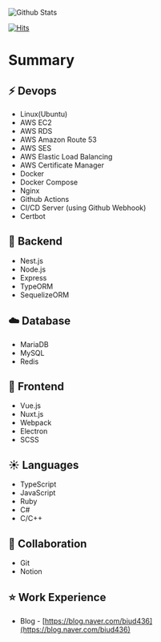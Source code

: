 ![Github Stats](https://github-readme-stats.vercel.app/api?username=biud436&theme=buefy&show_icons=true)

[![Hits](https://hits.seeyoufarm.com/api/count/incr/badge.svg?url=https%3A%2F%2Fgithub.com%2Fbiud436%2F&count_bg=%2379C83D&title_bg=%23555555&icon=&icon_color=%23E7E7E7&title=hits&edge_flat=false)](https://hits.seeyoufarm.com)

# Summary

## :zap: Devops

- Linux(Ubuntu)
- AWS EC2
- AWS RDS
- AWS Amazon Route 53
- AWS SES
- AWS Elastic Load Balancing
- AWS Certificate Manager
- Docker
- Docker Compose
- Nginx
- Github Actions
- CI/CD Server (using Github Webhook)
- Certbot

## :rocket: Backend

- Nest.js
- Node.js
- Express
- TypeORM
- SequelizeORM

## :cloud: Database

- MariaDB
- MySQL
- Redis

## :rocket: Frontend

- Vue.js
- Nuxt.js
- Webpack
- Electron
- SCSS

## :sunny: Languages

- TypeScript
- JavaScript
- Ruby
- C#
- C/C++

## :rocket: Collaboration

- Git
- Notion

## :star: Work Experience

- Blog - [https://blog.naver.com/biud436](https://blog.naver.com/biud436)
